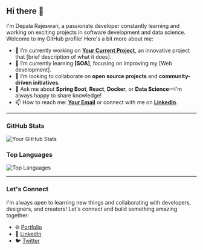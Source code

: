 ## Hi there 👋

I'm Depala Rajeswari, a passionate developer constantly learning and working on exciting projects in software development and data science. Welcome to my GitHub profile! Here's a bit more about me:

- 🔭 I’m currently working on **[Your Current Project](https://collabculturevk.com/)**, an innovative project that [brief description of what it does].
- 🌱 I’m currently learning **[SOA]**, focusing on improving my [Web development].
- 👯 I’m looking to collaborate on **open source projects** and **community-driven initiatives**.
- 💬 Ask me about **Spring Boot**, **React**, **Docker**, or **Data Science**—I'm always happy to share knowledge!
- 📫 How to reach me: **[Your Email](mailto:dsoni071rajeswari@example.com)** or connect with me on **[LinkedIn](https://www.linkedin.com/in/rajeswarid)**.

---

### GitHub Stats
![Your GitHub Stats](https://github-readme-stats.vercel.app/api?username=steelydr&show_icons=true&theme=radical)

### Top Languages
![Top Languages](https://github-readme-stats.vercel.app/api/top-langs/?username=steelydr&layout=compact&theme=radical)

---
### Let's Connect
I'm always open to learning new things and collaborating with developers, designers, and creators! Let's connect and build something amazing together:

- 🌐 [Portfolio](https://rajeswaridepalav.netlify.app/)
- 💼 [LinkedIn](https://www.linkedin.com/in/rajeswarid)
- 🐦 [Twitter](https://twitter.com/yourprofile)
